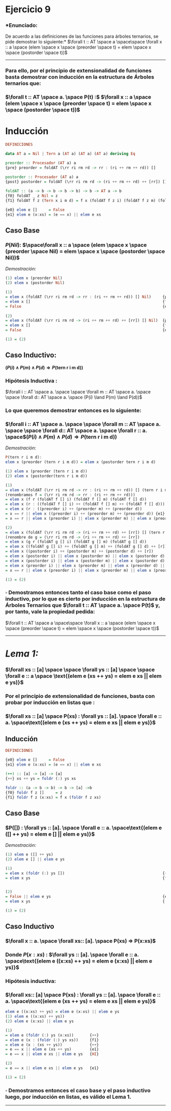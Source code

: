 # Ejercicio 9

### *Enunciado:
De acuerdo a las definiciones de las funciones para árboles ternarios, se pide demostrar lo siguiente:* 
$\forall t :: AT \space a \space\space \forall x :: a \space (elem \space x \space (preorder \space t) = elem \space x \space  (postorder \space t))$

---

### Para ello, por el principio de extensionalidad de funciones basta demostrar con inducción en la estructura de Árboles ternarios que:

### $\forall t :: AT \space a. \space P(t) :$  $\forall x :: a \space (elem \space x \space (preorder \space t) = elem \space x \space  (postorder \space t))$

# **Inducción**

```haskell
DEFINICIONES

data AT a = Nil | Tern a (AT a) (AT a) (AT a) deriving Eq 

preorder :: Procesador (AT a) a
{pre} preorder = foldAT (\rr ri rm rd -> rr : (ri ++ rm ++ rd)) [] 

postorder :: Procesador (AT a) a
{post} postorder = foldAT (\rr ri rm rd -> (ri ++ rm ++ rd) ++ [rr]) [] 
						
foldAT :: (a -> b -> b -> b -> b) -> b -> AT a -> b
{f0} foldAT _ z Nil = z
{f1} foldAT f z (Tern x i m d) = f x (foldAT f z i) (foldAT f z m) (foldAT f z d)

{e0} elem e []     = False
{e1} elem e (x:xs) = (e == x) || elem e xs
```

## **Caso Base**

### $P(Nil):$ $\space\forall x :: a \space (elem \space x \space (preorder \space Nil) = elem \space x \space  (postorder \space Nil))$

*Demostración:*

```haskell
(1) elem x (preorder Nil)
(2) elem x (postorder Nil)

(1)
= elem x (foldAT (\rr ri rm rd -> rr : (ri ++ rm ++ rd)) [] Nil)     {pre}
= elem x []                                                          {f0}
= False                                                              {e0}
                                                              
(2)
= elem x (foldAT (\rr ri rm rd -> (ri ++ rm ++ rd) ++ [rr]) [] Nil)  {post}
= elem x []                                                          {f0}
= False                                                              {e0}

(1) = (2)
```

## **Caso Inductivo:**

**$(P(i) \land P(m) \land P(d) \Rightarrow P(\text {tern r i m d}))$**

### **Hipótesis Inductiva :** 
$\forall i :: AT \space a. \space \space \forall m :: AT \space a. \space \space \forall d:: AT \space a. \space (P(i) \land P(m) \land P(d))$

### Lo que queremos demostrar entonces es lo siguiente:

### $\forall i :: AT \space a. \space \space \forall m :: AT \space a. \space \space \forall d:: AT \space a. \space \forall r :: a. \space$$(P(i) \land P(m) \land P(d) \Rightarrow P(\text {tern r i m d}))$

*Demostración*:

```haskell
P(tern r i m d):
elem x (preorder (tern r i m d)) = elem x (postorder tern r i m d)

(1) elem x (preorder (tern r i m d)) 
(2) elem x (postorder(tern r i m d))

(1) 
= elem x (foldAT (\rr ri rm rd -> rr : (ri ++ rm ++ rd)) [] (tern r i m d))                             {pre}
(renombramos f = (\rr ri rm rd -> rr : (ri ++ rm ++ rd)))                     
= elem x (f r (foldAT f [] i) (foldAT f [] m) (foldAT f [] d))              
= elem x (r : ((foldAT f [] i) ++ (foldAT f [] m) ++ (foldAT f [] d)))                                  {=Beta}
= elem x (r : ((preorder i) ++ (preorder m) ++ (preorder d))                                            {pre}
= x == r || elem x ((preorder i) ++ (preorder m) ++ (preorder d)) {e1}                                  {e1}
= x == r || elem x (preorder i) || elem x (preorder m) || elem x (preorder d)                           {Lema 1}                  

(2)
= elem x (foldAT (\rr ri rm rd -> (ri ++ rm ++ rd) ++ [rr]) [] (tern r i m d))                          {post}
(renombre de g = (\rr ri rm rd -> (ri ++ rm ++ rd) ++ [rr])
= elem x (g r (foldAT g [] i) (foldAT g [] m) (foldAT g [] d))
= elem x ((foldAT g [] i) ++ (foldAT g [] m) ++ (foldAT g [] d) ++ [r])                                 {=Beta}
= elem x ((postorder i) ++ (postorder m) ++ (postorder d) ++ [r])                                       {post}
= elem x (postorder i) || elem x (postorder m) || elem x (postorder d) || elem x [r]                    {Lema 1}
= elem x (postorder i) || elem x (postorder m) || elem x (postorder d) || x == r                        {e1 + e0}
= elem x (preorder i) || elem x (preorder m) || elem x (preorder d) || x == r                           {HI x3}
= x == r || elem x (preorder i) || elem x (preorder m) || elem x (preorder d)                           {||}

(1) = (2)
```

### $\square$ Demostramos entonces tanto el caso base como el paso inductivo, por lo que es cierto por inducción en la estructura de Árboles Ternarios que $\forall t :: AT \space a. \space P(t)$ y, por tanto, vale la propiedad pedida:
$\forall t :: AT \space a \space\space \forall x :: a \space (elem \space x \space (preorder \space t) = elem \space x \space  (postorder \space t))$

---

# ***Lema 1:***

### $\forall xs :: [a] \space \space \forall ys :: [a] \space \space \forall e :: a  \space \text{(elem e (xs ++ ys) = elem e xs || elem e ys)}$

### Por el principio de extensionalidad de funciones, basta con probar por inducción en listas que :

### $\forall xs :: [a] \space P(xs) : \forall ys :: [a]. \space \forall e :: a. \space\text{(elem e (xs ++ ys) = elem e xs || elem e ys)}$

## Inducción

```haskell
DEFINICIONES

{e0} elem e []     = False
{e1} elem e (x:xs) = (e == x) || elem e xs

(++) :: [a] -> [a] -> [a]
{++} xs ++ ys = foldr (:) ys xs

foldr :: (a -> b -> b) -> b -> [a] ->b
{f0} foldr f z []     = z
{f1} foldr f z (x:xs) = f x (foldr f z xs)
```

## **Caso Base**

### $P([]) : \forall ys :: [a]. \space \forall e :: a. \space\text{(elem e ([] ++ ys) = elem e [] || elem e ys)}$

*Demostración:*

```haskell
(1) elem e ([] ++ ys)
(2) elem e [] || elem e ys

(1)
= elem x (foldr (:) ys [])                                           {++} 
= elem x ys                                                          {f0}

                                                              
(2)
= False || elem e ys                                                 {e0}
= elem x ys                                                          {||}

(1) = (2) 
```

## Caso Inductivo

### $\forall x :: a. \space \forall xs:: [a]. \space P(xs) ⇒ P(x:xs)$

### Donde $P(x:xs)$ :  $\forall ys :: [a]. \space \forall e :: a. \space\text{(elem e ((x:xs) ++ ys) = elem e (x:xs) || elem e ys)}$

### **Hipótesis inductiva:**

### $\forall xs:: [a] \space P(xs) : \forall ys :: [a]. \space \forall e :: a. \space\text{(elem e (xs ++ ys) = elem e xs || elem e ys)}$

```haskell
elem e ((x:xs) ++ ys) = elem e (x:xs) || elem e ys
(1) elem e ((x:xs) ++ ys))
(2) elem e (x:xs) || elem e ys

(1) 
= elem e (foldr (:) ys (x:xs))       {++}
= elem e (x : (foldr (:) ys xs))     {f1}
= elem e (x : (xs ++ ys))            {++}
= e == x || elem e (xs ++ ys)        {e1}
= e == x || elem e xs || elem e ys   {HI}

(2)
= e == x || elem e xs || elem e ys   {e1}

(1) = (2)
```

### $\square$ Demostramos entonces el caso base y el paso inductivo luego, por inducción en listas, es válido el Lema 1.

---